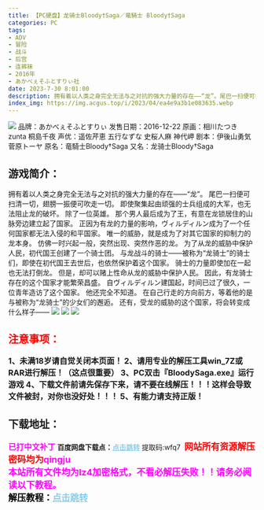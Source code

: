 ```yaml
---
title: 【PC硬盘】龙骑士Bloody†Saga／竜騎士 Bloody†Saga
categories: PC
tags:
- ADV
- 冒险
- 战斗
- 后宫
- 连裤袜
- 2016年
- あかべぇそふとすりぃ社
date: 2023-7-30 8:01:00
description: 拥有着以人类之身完全无法与之对抗的强大力量的存在——“龙”。尾巴一扫便可扫清一切，翅膀一振便可吹走一切。即使聚集起由顽强的士兵组成的大军，也无法阻止龙的破坏。除了一位英雄。那个男人最后成为了王，有意在龙锁居住的山脉旁边建立起了国家。
index_img: https://img.acgus.top/i/2023/04/ea4e9a3b1e083635.webp
---
```

![](https://img.acgus.top/i/2023/04/ea4e9a3b1e083635.webp)
品牌：あかべぇそふとすりぃ
发售日期：2016-12-22
原画：相川たつき zunta 桐島千夜
声优：遥佐芹恵 五行なずな 史桜人麻 神代岬
剧本：伊後山勇気 菅原トーヤ
原名：竜騎士Bloody†Saga
又名：龙骑士Bloody†Saga

## 游戏简介：
拥有着以人类之身完全无法与之对抗的强大力量的存在——“龙”。
尾巴一扫便可扫清一切，翅膀一振便可吹走一切。
即使聚集起由顽强的士兵组成的大军，也无法阻止龙的破坏。
除了一位英雄。
那个男人最后成为了王，有意在龙锁居住的山脉旁边建立起了国家。
正因为有龙的力量的影响，ヴィルディルン成为了一个任何国家都无法入侵的和平国家。
唯一的威胁，就是成为了对其它国家的抑制力的龙本身。
仿佛一时兴起一般，突然出现、突然作恶的龙。
为了从龙的威胁中保护人民，初代国王创建了一个骑士团。
与龙战斗的骑士——被称为“龙骑士”的骑士们，即使在初代国王去世后，也依然保护着这个国家。
骑士的力量即使加在一起也无法打倒龙。
但是，却可以赌上性命从龙的威胁中保护人民。
因此，有龙骑士存在的这个国家才能繁荣昌盛。
自ヴィルディルン建国起，时间已过了很久，一位青年造访了这个国家。
他还完全不知道。
在自己行走的方向前方，等着他的是与被称为“龙骑士”的少女们的邂逅。
还有，受龙的威胁的这个国家，将会转变成什么样子——
![](https://img.acgus.top/i/2023/04/c3bc0258be083641.webp)
![](https://img.acgus.top/i/2023/04/21ca213f72083653.webp)
![](https://img.acgus.top/i/2023/04/87acca7c0d083649.webp)







## <font color=#FF0000 >注意事项：</font>
<font size=3><b>1、未满18岁请自觉关闭本页面！
2、请用专业的解压工具win_7Z或RAR进行解压！（这点很重要）
3、PC双击『BloodySaga.exe』运行游戏
4、下载文件前请先保存下来，请不要在线解压！！！这样会导致文件被封，对你也没好处！！！
5、有能力请支持正版！</b></font>

## 下载地址：
<font color=#FF00FF size=3><b>已打中文补丁</b></font>
<b>百度网盘下载点：</b><a href="https://pan.baidu.com/s/1pr58bh53Qe5V4Z-Il6Y8cQ?pwd=wfq7" style="color: #87CEEB;"><b>点击跳转</b></a> 提取码:wfq7
<a style="padding: 0" href="https://post.qingju.org/AD/"><img style="max-width:100%" src="https://img.acgus.top/i/2024/07/478f689b8021d8d499ab43d21acf137a.gif" alt=""></a>
<b><font color=#FF0000 size=4>网站所有资源解压密码均为</b></font><b><font color=#FF00FF size=4>qingju</font><font color=#FF0000 ></font></b><br><b><font color=#FF00FF size=4>本站所有文件均为lz4加密格式，不看必解压失败！！请务必阅读以下教程。</b></font><br><b><font color=#000 size=4>解压教程：</b><a href="https://post.qingju.org/tutorial/000/" style="color: #87CEEB;"><b>点击跳转</b></a>